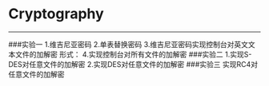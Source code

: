 # Cryptography
***
###实验一
1.维吉尼亚密码
2.单表替换密码
3.维吉尼亚密码实现控制台对英文文本文件的加解密 形式：
4.实现控制台对所有文件的加解密
###实验二
1.实现S-DES对任意文件的加解密
2.实现DES对任意文件的加解密
###实验三
实现RC4对任意文件的加解密